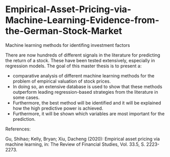 # Empirical-Asset-Pricing-via-Machine-Learning-Evidence-from-the-German-Stock-Market
Machine learning methods for identifing investment factors

There are now hundreds of different signals in the literature for predicting the return of a stock. These have been tested extensively, especially in regression models. The goal of this master thesis is to present a:
- comparative analysis of different machine learning methods for the problem of empirical valuation of stock prices. 
- In doing so, an extensive database is used to show that these methods outperform leading regression-based strategies from the literature in some cases. 
- Furthermore, the best method will be identified and it will be explained how the high predictive power is achieved. 
- Furthermore, it will be shown which variables are most important for the prediction.



References:

Gu, Shihao; Kelly, Bryan; Xiu, Dacheng (2020): Empirical asset pricing via machine learning, in: The Review of Financial Studies, Vol. 33.5, S. 2223-2273.
